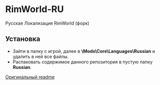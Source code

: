 # RimWorld-RU
Русская Локализация RimWorld (форк)

## Установка
* Зайти в папку с игрой, далее в **\Mods\Core\Languages\Russian** и удалить в ней все файлы.
* Распаковать содержимое данного репозитория в пустую папку **Russian**.

[Оригинальный readme](https://github.com/Ludeon/RimWorld-ru/blob/master/README.md)